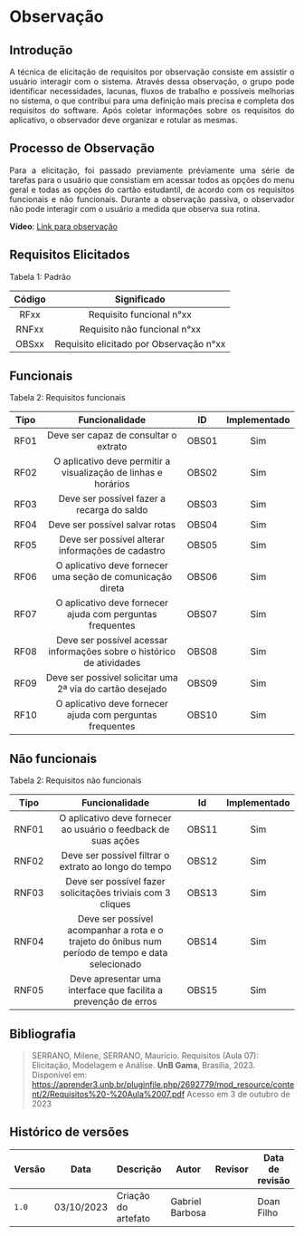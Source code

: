 # **Observação**

## **Introdução**

<p style="text-align: justify;">
A técnica de elicitação de requisitos por observação consiste em assistir o usuário interagir com o sistema. Através dessa observação, o grupo pode identificar necessidades, lacunas, fluxos de trabalho e possíveis melhorias no sistema, o que contribui para uma definição mais precisa e completa dos requisitos do software. Após coletar informações sobre os requisitos do aplicativo, o observador deve organizar e rotular as mesmas.
</p>

## **Processo de Observação**

<p style="text-align: justify;">
Para a elicitação, foi passado previamente préviamente uma série de tarefas para o usuário que consistiam em acessar todos as opções do menu geral e todas as opções do cartão estudantil, de acordo com os requisitos funcionais e não funcionais. Durante a observação passiva, o observador não pode interagir com o usuário a medida que observa sua rotina.
</p>

**Vídeo**: [Link para observação](https://youtu.be/qadc8xRSXeA)


## **Requisitos Elicitados**

Tabela 1: Padrão

| Código | Significado |
| :----: | :---------: |
|  RFxx  | Requisito funcional n°xx |
|  RNFxx | Requisito não funcional n°xx |
|  OBSxx | Requisito elicitado por Observação n°xx |



## **Funcionais** 

Tabela 2: Requisitos funcionais

| Tipo   | Funcionalidade                                       | ID   | Implementado |
| :---:  | :--------------------------------------------------: | :---: | :----------: |
| RF01   | Deve ser capaz de consultar o extrato               | OBS01 |     Sim      |
| RF02   | O aplicativo deve permitir a visualização de linhas e horários | OBS02 |     Sim      |
| RF03   | Deve ser possível fazer a recarga do saldo          | OBS03 |     Sim      |
| RF04   | Deve ser possível salvar rotas                      | OBS04 |     Sim      |
| RF05   | Deve ser possível alterar informações de cadastro   | OBS05 |     Sim      |
| RF06   | O aplicativo deve fornecer uma seção de comunicação direta | OBS06 |     Sim      |
| RF07   | O aplicativo deve fornecer ajuda com perguntas frequentes | OBS07 |     Sim      |
| RF08   | Deve ser possível acessar informações sobre o histórico de atividades | OBS08 |     Sim      |
| RF09   | Deve ser possível solicitar uma 2ª via do cartão desejado | OBS09 |     Sim      |
| RF10   | O aplicativo deve fornecer ajuda com perguntas frequentes | OBS10 |     Sim      |



## **Não funcionais**

Tabela 2: Requisitos não funcionais

| Tipo | Funcionalidade                                           | Id  | Implementado |
| :---:  | :--------------------------------------------------: | :---: | :----------: |
| RNF01  | O aplicativo deve fornecer ao usuário o feedback de suas ações | OBS11 |     Sim      |
| RNF02  | Deve ser possível filtrar o extrato ao longo do tempo | OBS12 |     Sim      |
| RNF03  | Deve ser possível fazer solicitações triviais com 3 cliques | OBS13 |     Sim      |
| RNF04  | Deve ser possível acompanhar a rota e o trajeto do ônibus num período de tempo e data selecionado | OBS14 |     Sim      |
| RNF05  | Deve apresentar uma interface que facilita a prevenção de erros | OBS15 |     Sim      |



## **Bibliografia**

>SERRANO, Milene, SERRANO, Maurício. Requisitos (Aula 07): Elicitação, Modelagem e Análise. **UnB Gama**, Brasília, 2023. Disponível em: <https://aprender3.unb.br/pluginfile.php/2692779/mod_resource/content/2/Requisitos%20-%20Aula%2007.pdf> Acesso em 3 de outubro de 2023

## **Histórico de versões**

| Versão | Data       | Descrição            | Autor          | Revisor        | Data de revisão | 
|--------|------------|----------------------|----------------|--------------- | --------------- |
| `1.0` | 03/10/2023 | Criação do artefato  | Gabriel Barbosa |              |    Doan Filho              |

